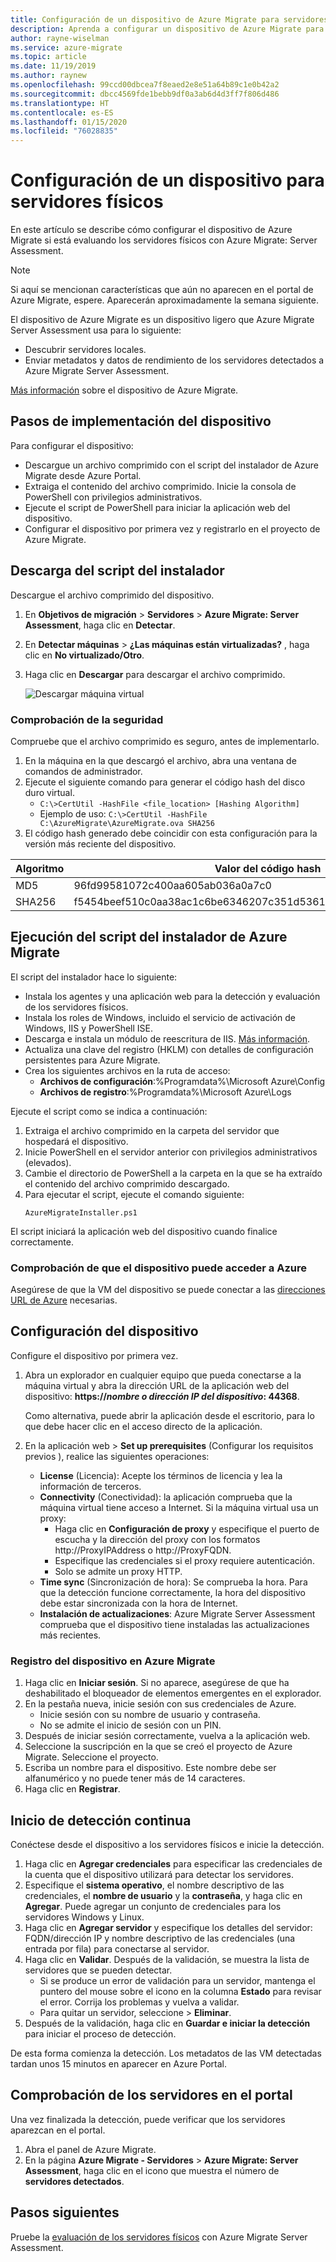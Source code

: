 ```yaml
---
title: Configuración de un dispositivo de Azure Migrate para servidores físicos
description: Aprenda a configurar un dispositivo de Azure Migrate para la evaluación del servidor físico.
author: rayne-wiselman
ms.service: azure-migrate
ms.topic: article
ms.date: 11/19/2019
ms.author: raynew
ms.openlocfilehash: 99ccd00dbcea7f8eaed2e8e51a64b89c1e0b42a2
ms.sourcegitcommit: dbcc4569fde1bebb9df0a3ab6d4d3ff7f806d486
ms.translationtype: HT
ms.contentlocale: es-ES
ms.lasthandoff: 01/15/2020
ms.locfileid: "76028835"
---
```

# <a name="set-up-an-appliance-for-physical-servers"></a>Configuración de un dispositivo para servidores físicos

En este artículo se describe cómo configurar el dispositivo de Azure Migrate si está evaluando los servidores físicos con Azure Migrate: Server Assessment.

> [!NOTE]
> Si aquí se mencionan características que aún no aparecen en el portal de Azure Migrate, espere. Aparecerán aproximadamente la semana siguiente.

El dispositivo de Azure Migrate es un dispositivo ligero que Azure Migrate Server Assessment usa para lo siguiente:

- Descubrir servidores locales.
- Enviar metadatos y datos de rendimiento de los servidores detectados a Azure Migrate Server Assessment.

[Más información](migrate-appliance.md) sobre el dispositivo de Azure Migrate.


## <a name="appliance-deployment-steps"></a>Pasos de implementación del dispositivo

Para configurar el dispositivo:
- Descargue un archivo comprimido con el script del instalador de Azure Migrate desde Azure Portal.
- Extraiga el contenido del archivo comprimido. Inicie la consola de PowerShell con privilegios administrativos.
- Ejecute el script de PowerShell para iniciar la aplicación web del dispositivo.
- Configurar el dispositivo por primera vez y registrarlo en el proyecto de Azure Migrate.

## <a name="download-the-installer-script"></a>Descarga del script del instalador

Descargue el archivo comprimido del dispositivo.

1. En **Objetivos de migración** > **Servidores** > **Azure Migrate: Server Assessment**, haga clic en **Detectar**.
2. En **Detectar máquinas** >  **¿Las máquinas están virtualizadas?** , haga clic en **No virtualizado/Otro**.
3. Haga clic en **Descargar** para descargar el archivo comprimido.

    ![Descargar máquina virtual](./media/how-to-set-up-appliance-hyper-v/download-appliance-hyperv.png)


### <a name="verify-security"></a>Comprobación de la seguridad

Compruebe que el archivo comprimido es seguro, antes de implementarlo.

1. En la máquina en la que descargó el archivo, abra una ventana de comandos de administrador.
2. Ejecute el siguiente comando para generar el código hash del disco duro virtual.
    - ```C:\>CertUtil -HashFile <file_location> [Hashing Algorithm]```
    - Ejemplo de uso: ```C:\>CertUtil -HashFile C:\AzureMigrate\AzureMigrate.ova SHA256```
3.  El código hash generado debe coincidir con esta configuración para la versión más reciente del dispositivo.

  **Algoritmo** | **Valor del código hash**
  --- | ---
  MD5 | 96fd99581072c400aa605ab036a0a7c0
  SHA256 | f5454beef510c0aa38ac1c6be6346207c351d5361afa0c9cea4772d566fcdc36



## <a name="run-the-azure-migrate-installer-script"></a>Ejecución del script del instalador de Azure Migrate
El script del instalador hace lo siguiente:

- Instala los agentes y una aplicación web para la detección y evaluación de los servidores físicos.
- Instala los roles de Windows, incluido el servicio de activación de Windows, IIS y PowerShell ISE.
- Descarga e instala un módulo de reescritura de IIS. [Más información](https://www.microsoft.com/download/details.aspx?id=7435).
- Actualiza una clave del registro (HKLM) con detalles de configuración persistentes para Azure Migrate.
- Crea los siguientes archivos en la ruta de acceso:
    - **Archivos de configuración**:%Programdata%\Microsoft Azure\Config
    - **Archivos de registro**:%Programdata%\Microsoft Azure\Logs

Ejecute el script como se indica a continuación:

1. Extraiga el archivo comprimido en la carpeta del servidor que hospedará el dispositivo.
2. Inicie PowerShell en el servidor anterior con privilegios administrativos (elevados).
3. Cambie el directorio de PowerShell a la carpeta en la que se ha extraído el contenido del archivo comprimido descargado.
4. Para ejecutar el script, ejecute el comando siguiente:
    ```
    AzureMigrateInstaller.ps1
    ```
El script iniciará la aplicación web del dispositivo cuando finalice correctamente.



### <a name="verify-appliance-access-to-azure"></a>Comprobación de que el dispositivo puede acceder a Azure

Asegúrese de que la VM del dispositivo se puede conectar a las [direcciones URL de Azure](migrate-appliance.md#url-access) necesarias.

## <a name="configure-the-appliance"></a>Configuración del dispositivo

Configure el dispositivo por primera vez.

1. Abra un explorador en cualquier equipo que pueda conectarse a la máquina virtual y abra la dirección URL de la aplicación web del dispositivo: **https://*nombre o dirección IP del dispositivo*: 44368**.

   Como alternativa, puede abrir la aplicación desde el escritorio, para lo que debe hacer clic en el acceso directo de la aplicación.
2. En la aplicación web > **Set up prerequisites** (Configurar los requisitos previos ), realice las siguientes operaciones:
    - **License** (Licencia): Acepte los términos de licencia y lea la información de terceros.
    - **Connectivity** (Conectividad): la aplicación comprueba que la máquina virtual tiene acceso a Internet. Si la máquina virtual usa un proxy:
        - Haga clic en **Configuración de proxy** y especifique el puerto de escucha y la dirección del proxy con los formatos http://ProxyIPAddress o http://ProxyFQDN.
        - Especifique las credenciales si el proxy requiere autenticación.
        - Solo se admite un proxy HTTP.
    - **Time sync** (Sincronización de hora): Se comprueba la hora. Para que la detección funcione correctamente, la hora del dispositivo debe estar sincronizada con la hora de Internet.
    - **Instalación de actualizaciones**: Azure Migrate Server Assessment comprueba que el dispositivo tiene instaladas las actualizaciones más recientes.

### <a name="register-the-appliance-with-azure-migrate"></a>Registro del dispositivo en Azure Migrate

1. Haga clic en **Iniciar sesión**. Si no aparece, asegúrese de que ha deshabilitado el bloqueador de elementos emergentes en el explorador.
2. En la pestaña nueva, inicie sesión con sus credenciales de Azure.
    - Inicie sesión con su nombre de usuario y contraseña.
    - No se admite el inicio de sesión con un PIN.
3. Después de iniciar sesión correctamente, vuelva a la aplicación web.
4. Seleccione la suscripción en la que se creó el proyecto de Azure Migrate. Seleccione el proyecto.
5. Escriba un nombre para el dispositivo. Este nombre debe ser alfanumérico y no puede tener más de 14 caracteres.
6. Haga clic en **Registrar**.


## <a name="start-continuous-discovery"></a>Inicio de detección continua

Conéctese desde el dispositivo a los servidores físicos e inicie la detección.

1. Haga clic en **Agregar credenciales** para especificar las credenciales de la cuenta que el dispositivo utilizará para detectar los servidores.  
2. Especifique el **sistema operativo**, el nombre descriptivo de las credenciales, el **nombre de usuario** y la **contraseña**, y haga clic en **Agregar**.
Puede agregar un conjunto de credenciales para los servidores Windows y Linux.
4. Haga clic en **Agregar servidor** y especifique los detalles del servidor: FQDN/dirección IP y nombre descriptivo de las credenciales (una entrada por fila) para conectarse al servidor.
3. Haga clic en **Validar**. Después de la validación, se muestra la lista de servidores que se pueden detectar.
    - Si se produce un error de validación para un servidor, mantenga el puntero del mouse sobre el icono en la columna **Estado** para revisar el error. Corrija los problemas y vuelva a validar.
    - Para quitar un servidor, seleccione > **Eliminar**.
4. Después de la validación, haga clic en **Guardar e iniciar la detección** para iniciar el proceso de detección.

De esta forma comienza la detección. Los metadatos de las VM detectadas tardan unos 15 minutos en aparecer en Azure Portal.

## <a name="verify-servers-in-the-portal"></a>Comprobación de los servidores en el portal

Una vez finalizada la detección, puede verificar que los servidores aparezcan en el portal.

1. Abra el panel de Azure Migrate.
2. En la página **Azure Migrate - Servidores** > **Azure Migrate: Server Assessment**, haga clic en el icono que muestra el número de **servidores detectados**.


## <a name="next-steps"></a>Pasos siguientes

Pruebe la [evaluación de los servidores físicos](tutorial-assess-physical.md) con Azure Migrate Server Assessment.
